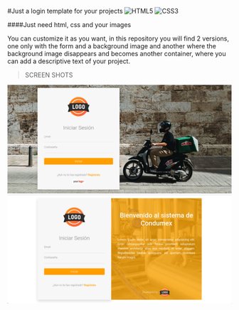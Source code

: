 #Just a login template for your projects
![HTML5](https://img.shields.io/badge/-HTML5-222?style=flat&logo=html5) ![CSS3](https://img.shields.io/badge/-CSS3-222?style=flat&logo=css3)

####Just need html, css and your images
<p>You can customize it as you want, in this repository you will find 2 versions, one only with the form and a background image and another where the background image disappears and becomes another container, where you can add a descriptive text of your project.
</p>

>SCREEN SHOTS

<img src="https://github.com/Adogamm/login-template/blob/main/screens/V1.png?raw=true">

<img src="https://github.com/Adogamm/login-template/blob/main/screens/V2.png?raw=true">

